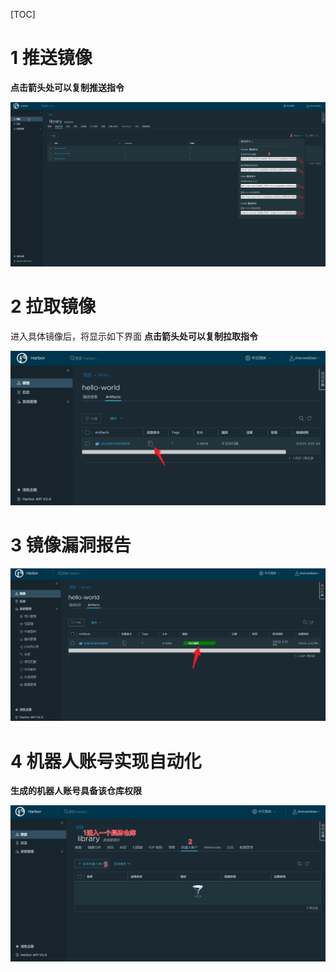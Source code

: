 [TOC]



# 1 推送镜像

**点击箭头处可以复制推送指令**

![](./imgs/201.png)

# 2 拉取镜像

进入具体镜像后，将显示如下界面
**点击箭头处可以复制拉取指令**

![](./imgs/202.png)

# 3 镜像漏洞报告

![](./imgs/203.png)

# 4 机器人账号实现自动化

**生成的机器人账号具备该仓库权限**

![](./imgs/204.png)